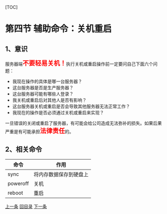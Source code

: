 [TOC]

# 第四节 辅助命令：关机重启



## 1、意识

服务器端<span style="color:red;font-weight:bold;font-size:20px;">不要轻易关机！</span>执行关机或重启操作前一定要问自己下面六个问题：

- 我现在操作的具体是哪一台服务器？
- 这台服务器是否是生产服务器？
- 这台服务器可能有哪些人登录？
- 我关机或重启后对其他人是否有影响？
- 这台服务器关机或重启是否会导致其他服务器无法正常工作？
- 我现在的操作是否必须通过关机或重启来实现？

一旦错误的关闭或重启了服务器，有可能会给公司造成无法弥补的损失。如果后果严重是有可能承担<span style="color:red;font-weight:bold;font-size:20px;">法律责任</span>的。



## 2、相关命令

| 命令     | 作用                   |
| -------- | ---------------------- |
| sync     | 将内存数据保存到硬盘上 |
| poweroff | 关机                   |
| reboot   | 重启                   |



[上一条](verse04-03-help.html) [回目录](verse04-00-index.html) [下一条](verse04-05-backslash.html)
